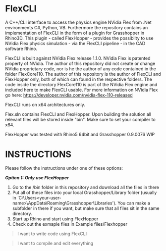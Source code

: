 # FlexCLI
A C++/CLI interface to access the physics engine NVidia Flex from .Net environments C#, Python, VB. Furthermore the repository contains an implementation of FlexCLI in the form of a plugin for Grasshopper in Rhino3D. This plugin - called FlexHopper - provides the possiblity to use NVidia Flex physics simulation - via the FlexCLI pipeline - in the CAD software Rhino.<p>
FlexCLI is built against NVidia Flex release 1.1.0. NVidia Flex is patented property of NVidia. The author of this repository did not create or change NVidia proprietary code, nor is he the author of any code contained in the folder FlexCore110. The author of this repository is the author of FlexCLI and FlexHopper only, both of which can found in the respective folders. The code inside the directory FlexCore110 is part of the NVidia Flex engine and included here to make FlexCLI usable. For more information on NVidia Flex go here: https://developer.nvidia.com/nvidia-flex-110-released<p><p>

FlexCLI runs on x64 architectures only.<p>
Flex.sln contains FlexCLI and FlexHopper. Upon building the solution all relevant files will be stored inside "bin". Make sure to set your compiler to x64.<p>
FlexHopper was tested with Rhino5 64bit and Grasshopper 0.9.0076 WIP

# INSTRUCTIONS
Please follow the instructions under one of these options:<p>
<i><b>Option 1: Only use FlexHopper</b></i>
1. Go to the /bin folder in this repository and download all the files in there<br>
2. Put all of these files into your local Grasshopper/Library folder (usually in 'C:\Users\<your-user-name>\AppData\Roaming\Grasshopper\Libraries\'). You can make a subfolder in there if you want, but make sure that all files sit in the same directory.<br>
3. Start up Rhino and start using FlexHopper<br>
4. Check out the exmaple files in Example files/Flexhopper<p>
> I want to write code using FlexCLI

> I want to compile and edit everything
